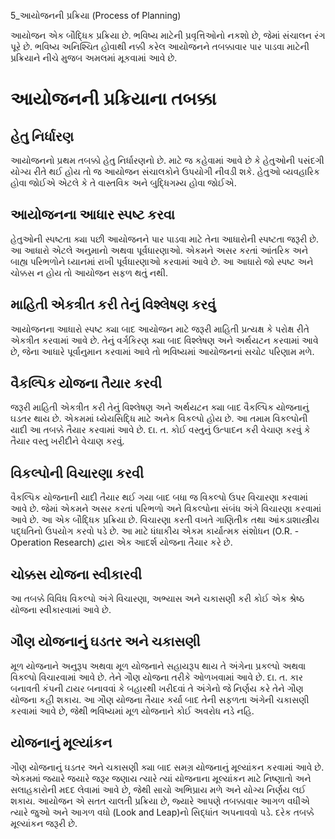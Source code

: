 5_આયોજનની પ્રક્રિયા
(Process of Planning)

આયોજન એક બૌદ્ધિક પ્રક્રિયા છે. ભવિષ્ય માટેની પ્રવૃત્તિઓનો નકશો છે, જેમાં સંચાલન રંગ પૂરે છે. ભવિષ્ય અનિશ્ચિત હોવાથી નક્કી કરેલ આયોજનને તબક્કાવાર પાર પાડવા માટેની પ્રક્રિયાને નીચે મુજબ અમલમાં મૂકવામાં આવે છે.

# આયોજનની પ્રક્રિયાના તબક્કા

## હેતુ નિર્ધારણ

આયોજનનો પ્રથમ તબક્કો હેતુ નિર્ધારણનો છે. માટે જ કહેવામાં આવે છે કે હેતુઓની પસંદગી યોગ્ય રીતે થઈ હોય તો જ આયોજન સંચાલકોને ઉપયોગી નીવડી શકે. હેતુઓ વ્યવહારિક હોવા જોઈએ એટલે કે તે વાસ્તવિક અને બુદ્ધિગમ્ય હોવા જોઈએ.

## આયોજનના આધાર સ્પષ્ટ કરવા

હેતુઓની સ્પષ્ટતા ક્યા પછી આયોજનને પાર પાડવા માટે તેના આધારોની સ્પષ્ટતા જરૂરી છે. આ આધારો એટલે અનુમાનો અથવા પૂર્વધારણાઓ. એકમને અસર કરતાં આંતરિક અને બાહ્ય પરિભળોને ધ્યાનમાં રાખી પૂર્વધારણાઓ કરવામાં આવે છે. આ આધારો જો સ્પષ્ટ અને ચોક્કસ ન હોય તો આયોજન સફળ થતું નથી.

## માહિતી એકત્રીત કરી તેનું વિશ્લેષણ કરવું

આયોજનના આધારો સ્પષ્ટ ક્યા બાદ આયોજન માટે જરૂરી માહિતી પ્રત્યક્ષ કે પરોક્ષ રીતે એકત્રીત કરવામાં આવે છે. તેનું વર્ગકિરણ ક્યા બાદ વિશ્લેષણ અને અર્થયટન કરવામાં આવે છે, જેના આધારે પૂર્વાનુમાન કરવામાં આવે તો ભવિષ્યમાં આયોજનનાં સચોટ પરિણામ મળે.

## વૈકલ્પિક યોજના તૈયાર કરવી

જરૂરી માહિતી એકત્રીત કરી તેનું વિશ્લેષણ અને અર્થયટન ક્યા બાદ વૈકલ્પિક યોજનાનું ઘડતર થાય છે. એકમમાં ધ્યેયસિદ્ધિ માટે અનેક વિકલ્પો હોય છે. આ તમામ વિકલ્પોની યાદી આ તબક્કે તૈયાર કરવામાં આવે છે. દા. ત. કોઈ વસ્તુનું ઉત્પાદન કરી વેચાણ કરવું કે તૈયાર વસ્તુ ખરીદીને વેચાણ કરવું.

## વિકલ્પોની વિચારણા કરવી

વૈકલ્પિક યોજનાની યાદી તૈયાર થઈ ગયા બાદ બધા જ વિકલ્પો ઉપર વિચારણા કરવામાં આવે છે. જેમાં એકમને અસર કરતાં પરિભળો અને વિકલ્પોના સંબંધ અંગે વિચારણા કરવામાં આવે છે. આ એક બૌદ્ધિક પ્રક્રિયા છે. વિચારણા કરતી વખતે ગાણિતીક તથા આંકડાશાસ્ત્રીય પદ્ધતિનો ઉપયોગ કરવો પડે છે. આ માટે ધંધાકીય એકમ કાર્યાત્મક સંશોધન (O.R. - Operation Research) દ્વારા એક આદર્શ યોજના તૈયાર કરે છે.

## ચોક્કસ યોજના સ્વીકારવી

આ તબક્કે વિવિધ વિકલ્પો અંગે વિચારણા, અભ્યાસ અને ચકાસણી કરી કોઈ એક શ્રેષ્ઠ યોજના સ્વીકારવામાં આવે છે.

## ગૌણ યોજનાનું ઘડતર અને ચકાસણી

મૂળ યોજનાને અનુરૂપ અથવા મૂળ યોજનાને સહાયરૂપ થાય તે અંગેના પ્રકલ્પો અથવા વિકલ્પો વિચારવામાં આવે છે. તેને ગૌણ યોજના તરીકે ઓળખવામાં આવે છે. દા. ત. કાર બનાવતી કંપની ટાયર બનાવવાં કે બહારથી ખરીદવાં તે અંગેનો જે નિર્ણય કરે તેને ગૌણ યોજના કહી શકાય. આ ગૌણ યોજના તૈયાર કર્યા બાદ તેની સફળતા અંગેની ચકાસણી કરવામાં આવે છે, જેથી ભવિષ્યમાં મૂળ યોજનાને કોઈ અવરોધ નડે નહિ.

## યોજનાનું મૂલ્યાંકન

ગૌણ યોજનાનું ઘડતર અને ચકાસણી ક્યા બાદ સમગ્ર યોજનાનું મૂલ્યાંકન કરવામાં આવે છે. એકમમાં જયારે જયારે જરૂર જણાય ત્યારે ત્યાં યોજનાના મૂલ્યાંકન માટે નિષ્ણાતો અને સલાહકારોની મદદ લેવામાં આવે છે, જેથી સાચો અભિપ્રાય મળે અને યોગ્ય નિર્ણય લઈ શકાય. આયોજન એ સતત ચાલતી પ્રક્રિયા છે, જ્યારે આપણે તબક્કાવાર આગળ વધીએ ત્યારે જુઓ અને આગળ વધો (Look and Leap)નો સિદ્ધાંત અપનાવવો પડે. દરેક તબક્કે મૂલ્યાંકન જરૂરી છે.
